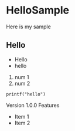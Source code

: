 # HelloSample
Here is my sample

## Hello

* Hello
* hello

1. num 1
2. num 2

```{javascript}
printf("hello")
```

Version 1.0.0 Features

* Item 1
* Item 2
